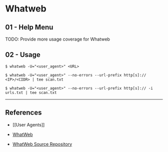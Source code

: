 # Whatweb

## 01 - Help Menu

TODO: Provide more usage coverage for Whatweb

## 02 - Usage

`$ whatweb -U="<user_agent>" <URL>`

`$ whatweb -U="<user_agent>" --no-errors --url-prefix http[s]:// <IP>/<CIDR> | tee scan.txt`

`$ whatweb -U="<user_agent>" --no-errors --url-prefix http[s]:// -i urls.txt | tee scan.txt`

---
## References

- [[User Agents]]

- [WhatWeb](https://morningstarsecurity.com/research/whatweb)

- [WhatWeb Source Repository](https://github.com/urbanadventurer/WhatWeb)